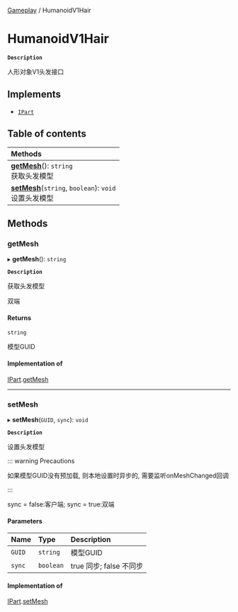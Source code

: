 [Gameplay](../modules/Gameplay.Gameplay.md) / HumanoidV1Hair

# HumanoidV1Hair <Badge type="tip" text="Class" /> 

**`Description`**

人形对象V1头发接口

## Implements

- [`IPart`](../interfaces/Gameplay.IPart.md)

## Table of contents

| Methods |
| :-----|
| **[getMesh](Gameplay.HumanoidV1Hair.md#getmesh)**(): `string` <br> 获取头发模型|
| **[setMesh](Gameplay.HumanoidV1Hair.md#setmesh)**(`string`, `boolean`): `void` <br> 设置头发模型|

## Methods

### getMesh  

▸ **getMesh**(): `string` <Badge type="tip" text="other" />

**`Description`**

获取头发模型

双端

#### Returns

`string`

模型GUID

#### Implementation of

[IPart](../interfaces/Gameplay.IPart.md).[getMesh](../interfaces/Gameplay.IPart.md#getmesh)

___

### setMesh  

▸ **setMesh**(`GUID`, `sync`): `void` <Badge type="tip" text="other" />

**`Description`**

设置头发模型

::: warning Precautions

如果模型GUID没有预加载, 则本地设置时异步的, 需要监听onMeshChanged回调

:::

sync = false:客户端;
sync = true:双端

#### Parameters

| Name | Type | Description |
| :------ | :------ | :------ |
| `GUID` | `string` | 模型GUID |
| `sync` | `boolean` | true 同步; false 不同步 |


#### Implementation of

[IPart](../interfaces/Gameplay.IPart.md).[setMesh](../interfaces/Gameplay.IPart.md#setmesh)
